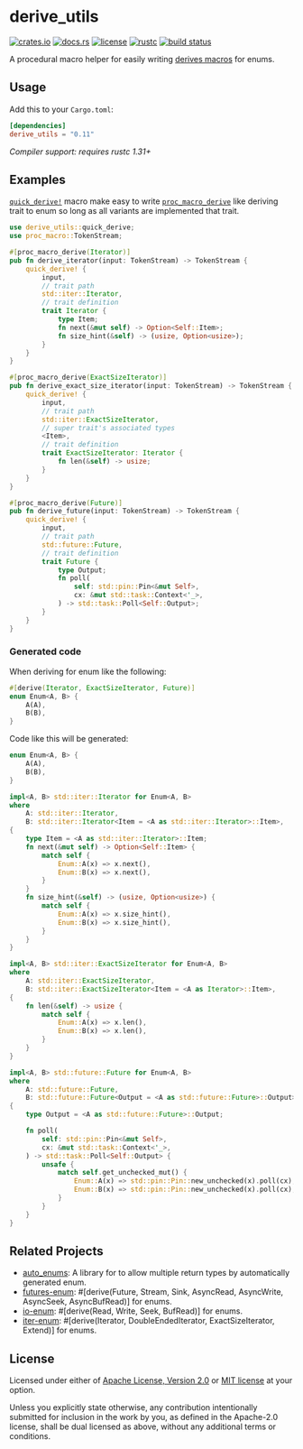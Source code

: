 # derive_utils

[![crates.io](https://img.shields.io/crates/v/derive_utils?style=flat-square&logo=rust)](https://crates.io/crates/derive_utils)
[![docs.rs](https://img.shields.io/badge/docs.rs-derive__utils-blue?style=flat-square)](https://docs.rs/derive_utils)
[![license](https://img.shields.io/badge/license-Apache--2.0_OR_MIT-blue?style=flat-square)](#license)
[![rustc](https://img.shields.io/badge/rustc-1.31+-blue?style=flat-square&logo=rust)](https://www.rust-lang.org)
[![build status](https://img.shields.io/github/workflow/status/taiki-e/derive_utils/CI/master?style=flat-square&logo=github)](https://github.com/taiki-e/derive_utils/actions)

A procedural macro helper for easily writing [derives macros][proc-macro-derive] for enums.

## Usage

Add this to your `Cargo.toml`:

```toml
[dependencies]
derive_utils = "0.11"
```

*Compiler support: requires rustc 1.31+*

## Examples

[`quick_derive!`] macro make easy to write [`proc_macro_derive`][proc-macro-derive]
like deriving trait to enum so long as all variants are implemented that trait.

```rust
use derive_utils::quick_derive;
use proc_macro::TokenStream;

#[proc_macro_derive(Iterator)]
pub fn derive_iterator(input: TokenStream) -> TokenStream {
    quick_derive! {
        input,
        // trait path
        std::iter::Iterator,
        // trait definition
        trait Iterator {
            type Item;
            fn next(&mut self) -> Option<Self::Item>;
            fn size_hint(&self) -> (usize, Option<usize>);
        }
    }
}

#[proc_macro_derive(ExactSizeIterator)]
pub fn derive_exact_size_iterator(input: TokenStream) -> TokenStream {
    quick_derive! {
        input,
        // trait path
        std::iter::ExactSizeIterator,
        // super trait's associated types
        <Item>,
        // trait definition
        trait ExactSizeIterator: Iterator {
            fn len(&self) -> usize;
        }
    }
}

#[proc_macro_derive(Future)]
pub fn derive_future(input: TokenStream) -> TokenStream {
    quick_derive! {
        input,
        // trait path
        std::future::Future,
        // trait definition
        trait Future {
            type Output;
            fn poll(
                self: std::pin::Pin<&mut Self>,
                cx: &mut std::task::Context<'_>,
            ) -> std::task::Poll<Self::Output>;
        }
    }
}
```

### Generated code

When deriving for enum like the following:

```rust
#[derive(Iterator, ExactSizeIterator, Future)]
enum Enum<A, B> {
    A(A),
    B(B),
}
```

Code like this will be generated:

```rust
enum Enum<A, B> {
    A(A),
    B(B),
}

impl<A, B> std::iter::Iterator for Enum<A, B>
where
    A: std::iter::Iterator,
    B: std::iter::Iterator<Item = <A as std::iter::Iterator>::Item>,
{
    type Item = <A as std::iter::Iterator>::Item;
    fn next(&mut self) -> Option<Self::Item> {
        match self {
            Enum::A(x) => x.next(),
            Enum::B(x) => x.next(),
        }
    }
    fn size_hint(&self) -> (usize, Option<usize>) {
        match self {
            Enum::A(x) => x.size_hint(),
            Enum::B(x) => x.size_hint(),
        }
    }
}

impl<A, B> std::iter::ExactSizeIterator for Enum<A, B>
where
    A: std::iter::ExactSizeIterator,
    B: std::iter::ExactSizeIterator<Item = <A as Iterator>::Item>,
{
    fn len(&self) -> usize {
        match self {
            Enum::A(x) => x.len(),
            Enum::B(x) => x.len(),
        }
    }
}

impl<A, B> std::future::Future for Enum<A, B>
where
    A: std::future::Future,
    B: std::future::Future<Output = <A as std::future::Future>::Output>,
{
    type Output = <A as std::future::Future>::Output;

    fn poll(
        self: std::pin::Pin<&mut Self>,
        cx: &mut std::task::Context<'_>,
    ) -> std::task::Poll<Self::Output> {
        unsafe {
            match self.get_unchecked_mut() {
                Enum::A(x) => std::pin::Pin::new_unchecked(x).poll(cx),
                Enum::B(x) => std::pin::Pin::new_unchecked(x).poll(cx),
            }
        }
    }
}
```

## Related Projects

- [auto_enums]: A library for to allow multiple return types by automatically generated enum.
- [futures-enum]: \#\[derive(Future, Stream, Sink, AsyncRead, AsyncWrite, AsyncSeek, AsyncBufRead)\] for enums.
- [io-enum]: \#\[derive(Read, Write, Seek, BufRead)\] for enums.
- [iter-enum]: \#\[derive(Iterator, DoubleEndedIterator, ExactSizeIterator, Extend)\] for enums.

[`quick_derive!`]: https://docs.rs/derive_utils/0.11/derive_utils/macro.quick_derive.html
[auto_enums]: https://github.com/taiki-e/auto_enums
[futures-enum]: https://github.com/taiki-e/futures-enum
[io-enum]: https://github.com/taiki-e/io-enum
[iter-enum]: https://github.com/taiki-e/iter-enum
[proc-macro-derive]: https://doc.rust-lang.org/reference/procedural-macros.html#derive-macros

## License

Licensed under either of [Apache License, Version 2.0](LICENSE-APACHE) or
[MIT license](LICENSE-MIT) at your option.

Unless you explicitly state otherwise, any contribution intentionally submitted
for inclusion in the work by you, as defined in the Apache-2.0 license, shall
be dual licensed as above, without any additional terms or conditions.
